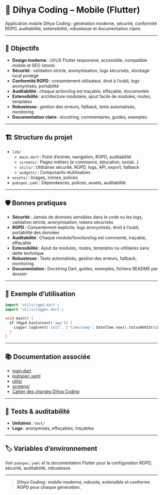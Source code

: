 # 📱 Dihya Coding – Mobile (Flutter)

Application mobile Dihya Coding : génération moderne, sécurité, conformité RGPD, auditabilité, extensibilité, robustesse et documentation claire.

---

## 🎯 Objectifs

- **Design moderne** : UI/UX Flutter responsive, accessible, compatible mobile et SEO (store)
- **Sécurité** : validation stricte, anonymisation, logs sécurisés, stockage local protégé
- **Conformité RGPD** : consentement utilisateur, droit à l’oubli, logs anonymisés, portabilité
- **Auditabilité** : chaque action/log est traçable, effaçable, documentée
- **Extensibilité** : architecture modulaire, ajout facile de modules, routes, templates
- **Robustesse** : gestion des erreurs, fallback, tests automatisés, monitoring
- **Documentation claire** : docstring, commentaires, guides, exemples

---

## 🏗️ Structure du projet

- `lib/`
  - `main.dart` : Point d’entrée, navigation, RGPD, auditabilité
  - `screens/` : Pages métiers (e-commerce, éducation, social…)
  - `utils/` : Utilitaires sécurité, RGPD, logs, API, export, fallback
  - `widgets/` : Composants réutilisables
- `assets/` : Images, icônes, polices
- `pubspec.yaml` : Dépendances, polices, assets, auditabilité

---

## 🛡️ Bonnes pratiques

- **Sécurité** : Jamais de données sensibles dans le code ou les logs, validation stricte, anonymisation, tokens sécurisés
- **RGPD** : Consentement explicite, logs anonymisés, droit à l’oubli, portabilité des données
- **Auditabilité** : Chaque module/fonction/log est commenté, traçable, effaçable
- **Extensibilité** : Ajout de modules, routes, templates ou utilitaires sans dette technique
- **Robustesse** : Tests automatisés, gestion des erreurs, fallback, monitoring
- **Documentation** : Docstring Dart, guides, exemples, fichiers README par dossier

---

## 📝 Exemple d’utilisation

```dart
import 'utils/rgpd.dart';
import 'utils/logger.dart';

void main() {
  if (Rgpd.hasConsent('app')) {
    Logger.logEvent('init', {'timestamp': DateTime.now().toIso8601String()});
  }
}
```

---

## 📚 Documentation associée

- [main.dart](./lib/main.dart)
- [pubspec.yaml](./pubspec.yaml)
- [utils/](./lib/utils/)
- [screens/](./lib/screens/)
- [Cahier des charges Dihya Coding](../../../docs/user_guide/README.md)

---

## 🧪 Tests & auditabilité

- **Unitaires** : `test/`
- **Logs** : anonymisés, effaçables, traçables

---

## 🏷️ Variables d’environnement

Voir `pubspec.yaml` et la documentation Flutter pour la configuration RGPD, sécurité, auditabilité, robustesse.

---

> **Dihya Coding : mobile moderne, robuste, extensible et conforme RGPD pour chaque génération.**